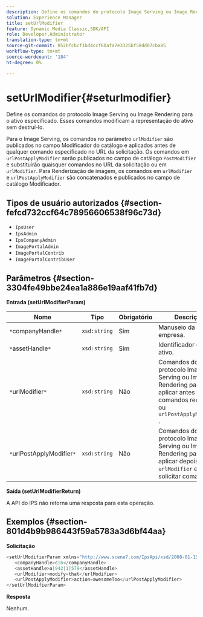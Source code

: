 ```yaml
---
description: Define os comandos do protocolo Image Serving ou Image Rendering para o ativo especificado. Esses comandos modificam a representação do ativo sem destruí-lo.
solution: Experience Manager
title: setUrlModifier
feature: Dynamic Media Classic,SDK/API
role: Developer,Administrator
translation-type: tm+mt
source-git-commit: 052bfcbcf1bd4ccf60afa7e3325bf58dd07cba85
workflow-type: tm+mt
source-wordcount: '184'
ht-degree: 0%

---
```



# setUrlModifier{#seturlmodifier}

Define os comandos do protocolo Image Serving ou Image Rendering para o ativo especificado. Esses comandos modificam a representação do ativo sem destruí-lo.

Para o Image Serving, os comandos no parâmetro `urlModifier` são publicados no campo Modificador do catálogo e aplicados antes de qualquer comando especificado no URL da solicitação. Os comandos em `urlPostApplyModifier` serão publicados no campo de catálogo `PostModifier` e substituirão quaisquer comandos no URL da solicitação ou em `urlModifier`. Para Renderização de imagem, os comandos em `urlModifier` e `urlPostApplyModifier` são concatenados e publicados no campo de catálogo Modificador.

## Tipos de usuário autorizados {#section-fefcd732ccf64c78956606538f96c73d}

* `IpsUser`
* `IpsAdmin`
* `IpsCompanyAdmin`
* `ImagePortalAdmin`
* `ImagePortalContrib`
* `ImagePortalContribUser`

## Parâmetros {#section-3304fe49bbe24ea1a886e19aaf41fb7d}

**Entrada (setUrlModifierParam)**

| Nome | Tipo | Obrigatório | Descrição |
|---|---|---|---|
| `*`companyHandle`*` | `xsd:string` | Sim | Manuseio da empresa. |
| `*`assetHandle`*` | `xsd:string` | Sim | Identificador de ativo. |
| `*`urlModifier`*` | `xsd:string` | Não | Comandos do protocolo Image Serving ou Image Rendering para aplicar antes dos comandos request ou `urlPostApplyModifier` . |
| `*`urlPostApplyModifier`*` | `xsd:string` | Não | Comandos do protocolo Image Serving ou Image Rendering para aplicar depois de `urlModifier` e solicitar comandos. |

**Saída (setUrlModifierReturn)**

A API do IPS não retorna uma resposta para esta operação.

## Exemplos {#section-801d4b9b986443f59a5783a3d6bf44aa}

**Solicitação**

```java
<setUrlModifierParam xmlns="http://www.scene7.com/IpsApi/xsd/2008-01-15">
   <companyHandle>c|6</companyHandle>
   <assetHandle>a|942|1|579</assetHandle>
   <urlModifier>modify=that</urlModifier>
   <urlPostApplyModifier>action=awesomeToo</urlPostApplyModifier>
</setUrlModifierParam>
```

**Resposta**

Nenhum.
